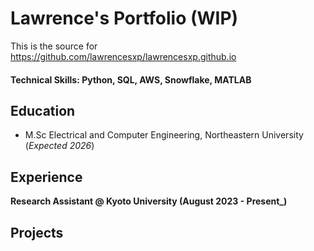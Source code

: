 # Lawrence's Portfolio (WIP)
This is the source for https://github.com/lawrencesxp/lawrencesxp.github.io


#### Technical Skills: Python, SQL, AWS, Snowflake, MATLAB

## Education
- M.Sc Electrical and Computer Engineering, Northeastern University (_Expected 2026_)

## Experience
**Research Assistant @ Kyoto University (August 2023 - Present_)**


## Projects
